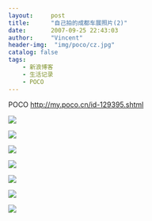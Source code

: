```yaml
---
layout:     post
title:      "自己拍的成都车展照片(2)"
date:       2007-09-25 22:43:03
author:     "Vincent"
header-img:  "img/poco/cz.jpg"
catalog: false
tags:
    - 新浪博客
    - 生活记录
    - POCO
---
```



POCO http://my.poco.cn/id-129395.shtml

![](/img/poco/cz43.jpg)

![](/img/poco/cz41.jpg)

![](/img/poco/cz42.jpg)

![](/img/poco/cz21.jpg)

![](/img/poco/cz22.jpg)

![](/img/poco/cz23.jpg)

![](/img/poco/cz24.jpg)




